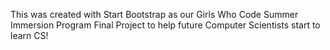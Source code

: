 This was created with Start Bootstrap as our Girls Who Code Summer Immersion Program Final Project to help future Computer Scientists start to learn CS!
